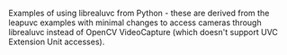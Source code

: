 Examples of using librealuvc from Python - these are derived from
the leapuvc examples with minimal changes to access cameras through
librealuvc instead of OpenCV VideoCapture (which doesn't support
UVC Extension Unit accesses).